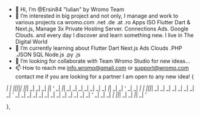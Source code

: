 - 👋 Hi, I’m @Ersin84 "Iulian" by Wromo Team
- 👀 I’m interested in big project and not only, I manage and work to various projects ca wromo.com .net .de .at .ro Apps ISO Flutter Dart & Next.js, Manage 3x Private Hosting Server. Connections Ads. Google Clouds. and every day I discover and learn something new. I live in The Digital World
- 🌱 I’m currently learning about Flutter Dart Next.js Ads Clouds .PHP .JSON SQL Node.js .py .js 
- 💞️ I’m looking for collaborate with Team Wromo Studio for new ideas...
- 📫 How to reach me info.wromo@gmail.com or support@wromo.com contact me if you are looking for a partner I am open to any new idea!
{
     
 _|        _|        _|_|_|_|_|     _|_|_|    _|       _|     _| _|_|    '
  _|      _|_|      _| _|     _|  _|     _| _| _|    _|_|   _|       _|  '
   _|    _|  _|   _|   _|_|_|_|   _|     _| _|  _|  _| _|  _|         _| '
    _|  _|    _| _|    _| _|      _|     _| _|    _|   _|   _|       _|  '
      _|       _|      _|   _|     _|_|_|   _|         _|     _|_| _|    '
                 

},

<!---
Ersin84/Ersin84 is a ✨ special ✨ repository because its `README.md` (this file) appears on your GitHub profile.
You can click the Preview link to take a look at your changes.
--->
